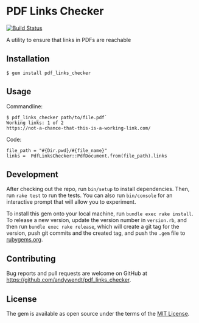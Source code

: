 # PDF Links Checker

[![Build Status](https://travis-ci.org/AndyWendt/pdf_links_checker.svg?branch=master)](https://travis-ci.org/AndyWendt/pdf_links_checker)

A utility to ensure that links in PDFs are reachable

## Installation

    $ gem install pdf_links_checker

## Usage

Commandline: 

    $ pdf_links_checker path/to/file.pdf`
    Working links: 1 of 2
    https://not-a-chance-that-this-is-a-working-link.com/

Code: 

    file_path = "#{Dir.pwd}/#{file_name}"
    links =  PdfLinksChecker::PdfDocument.from(file_path).links


## Development

After checking out the repo, run `bin/setup` to install dependencies. Then, run `rake test` to run the tests. You can also run `bin/console` for an interactive prompt that will allow you to experiment.

To install this gem onto your local machine, run `bundle exec rake install`. To release a new version, update the version number in `version.rb`, and then run `bundle exec rake release`, which will create a git tag for the version, push git commits and the created tag, and push the `.gem` file to [rubygems.org](https://rubygems.org).

## Contributing

Bug reports and pull requests are welcome on GitHub at https://github.com/andywendt/pdf_links_checker.


## License

The gem is available as open source under the terms of the [MIT License](https://opensource.org/licenses/MIT).
